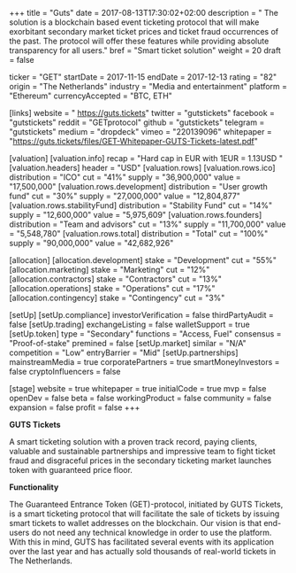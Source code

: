 +++
title = "Guts"
date = 2017-08-13T17:30:02+02:00
description = " The solution is a blockchain based event ticketing protocol that will make exorbitant secondary market ticket prices and ticket fraud occurrences of the past. The protocol will offer these features while providing absolute transparency for all users."
bref = "Smart ticket solution"
weight = 20
draft = false

ticker = "GET"
startDate = 2017-11-15
endDate = 2017-12-13
rating = "82"
origin = "The Netherlands"
industry = "Media and entertainment"
platform = "Ethereum"
currencyAccepted = "BTC, ETH"

[links]
  website = " https://guts.tickets"
  twitter = "gutstickets"
  facebook = "gutstickets"
  reddit = "GETprotocol"
  github = "gutstickets"
  telegram = "gutstickets"
  medium = "dropdeck"
  vimeo = "220139096"
  whitepaper = "https://guts.tickets/files/GET-Whitepaper-GUTS-Tickets-latest.pdf"

[valuation]
  [valuation.info]
    recap = "Hard cap in EUR with 1EUR = 1.13USD "
  [valuation.headers]
    header = "USD"
  [valuation.rows]
    [valuation.rows.ico]
      distribution = "ICO"
      cut = "41%"
      supply = "36,900,000"
      value = "17,500,000"
    [valuation.rows.development]
      distribution = "User growth fund"
      cut = "30%"
      supply = "27,000,000"
      value = "12,804,877"
    [valuation.rows.stabilityFund]
      distribution = "Stability Fund"
      cut = "14%"
      supply = "12,600,000"
      value = "5,975,609"
    [valuation.rows.founders]
      distribution = "Team and advisors"
      cut = "13%"
      supply = "11,700,000"
      value = "5,548,780"
    [valuation.rows.total]
      distribution = "Total"
      cut = "100%"
      supply = "90,000,000"
      value = "42,682,926"

[allocation]
  [allocation.development]
    stake = "Development"
    cut = "55%"
  [allocation.marketing]
    stake = "Marketing"
    cut = "12%"
  [allocation.contractors]
    stake = "Contractors"
    cut = "13%"
  [allocation.operations]
    stake = "Operations"
    cut = "17%"
  [allocation.contingency]
    stake = "Contingency"
    cut = "3%"

[setUp]
  [setUp.compliance]
    investorVerification = false
    thirdPartyAudit = false
  [setUp.trading]
    exchangeListing = false
    walletSupport = true
  [setUp.token]
    type = "Secondary"
    functions = "Access, Fuel"
    consensus = "Proof-of-stake"
    premined = false
  [setUp.market]
    similar = "N/A"
    competition = "Low"
    entryBarrier = "Mid"
  [setUp.partnerships]
    mainstreamMedia = true
    corporatePartners = true
    smartMoneyInvestors = false
    cryptoInfluencers = false

[stage]
  website = true
  whitepaper = true
  initialCode = true
  mvp = false
  openDev = false
  beta = false
  workingProduct = false
  community = false
  expansion = false
  profit = false
+++

**GUTS Tickets**

A smart ticketing solution with a proven track record, paying clients, valuable and sustainable partnerships and impressive team to fight ticket fraud and disgraceful prices in the secondary ticketing market launches token with guaranteed price floor.


**Functionality**

The Guaranteed Entrance Token (GET)-protocol, initiated by GUTS Tickets, is a smart ticketing protocol that will facilitate the sale of tickets by issuing smart tickets to wallet addresses on the blockchain. Our vision is that end-users do not need any technical knowledge in order to use the platform. With this in mind, GUTS has facilitated several events with its application over the last year and has actually sold thousands of real-world tickets in The Netherlands.

